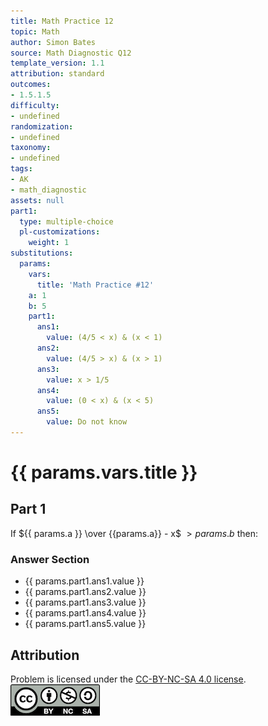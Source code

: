 ```yaml
---
title: Math Practice 12
topic: Math
author: Simon Bates
source: Math Diagnostic Q12
template_version: 1.1
attribution: standard
outcomes:
- 1.5.1.5
difficulty:
- undefined
randomization:
- undefined
taxonomy:
- undefined
tags:
- AK
- math_diagnostic
assets: null
part1:
  type: multiple-choice
  pl-customizations:
    weight: 1
substitutions:
  params:
    vars:
      title: 'Math Practice #12'
    a: 1
    b: 5
    part1:
      ans1:
        value: (4/5 < x) & (x < 1)
      ans2:
        value: (4/5 > x) & (x > 1)
      ans3:
        value: x > 1/5
      ans4:
        value: (0 < x) & (x < 5)
      ans5:
        value: Do not know
---
```

# {{ params.vars.title }}

## Part 1

If ${{ params.a }} \over {{params.a}} - x$ $> {{ params.b }}$ then:

### Answer Section

- {{ params.part1.ans1.value }}
- {{ params.part1.ans2.value }}
- {{ params.part1.ans3.value }}
- {{ params.part1.ans4.value }}
- {{ params.part1.ans5.value }}

## Attribution

Problem is licensed under the [CC-BY-NC-SA 4.0 license](https://creativecommons.org/licenses/by-nc-sa/4.0/).<br> ![The Creative Commons 4.0 license requiring attribution-BY, non-commercial-NC, and share-alike-SA license.](https://raw.githubusercontent.com/firasm/bits/master/by-nc-sa.png)